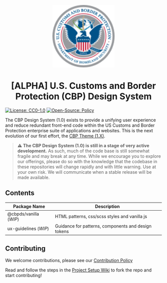 <p align="center">
  <img src="packages/vanilla/assets/images/CBP_SEAL.svg" height="200" width="200" />
</p>

<h1 align="center">[ALPHA] U.S. Customs and Border Protection (CBP) Design System</h1>

[![License: CC0-1.0](https://img.shields.io/badge/License-CC0_1.0-lightgrey.svg)](/LICENSE)
[![Open-Source: Policy](https://img.shields.io/badge/Open--Source-Policy-f39f37)](https://github.com/US-CBP/open-source-policy/blob/master/policy.md)

The CBP Design System (1.0) exists to provide a unifying user experience and reduce redundant front-end code within the US Customs and Border Protection enterprise suite of applications and websites. This is the next evolution of our first effort, the [CBP Theme (1.X)](https://us-cbp.github.io/cbp-style-guide).

> **⚠️ The CBP Design System (1.0) is still in a stage of very active development.** As such, much of the code base is still somewhat fragile and may break at any time. While we encourage you to explore our offerings, please do so with the knowledge that the codebase in these repositories will change rapidly and with little warning. Use at your own risk. We will communicate when a stable release will be made available.

## Contents

| Package Name           | Description                                         |
|------------------------|-----------------------------------------------------|
| @cbpds/vanilla (_WIP_) | HTML patterns, css/scss styles and vanilla js       |
| ux-guidelines  (_WIP_) | Guidance for patterns, components and design tokens |

## Contributing

We welcome contributions, please see our [Contribution Policy](https://github.com/US-CBP/open-source-policy/blob/master/CONTRIBUTING.md)

Read and follow the steps in the [Project Setup Wiki](https://github.com/US-CBP/design-system/wiki/Project-Setup) to fork the repo and start contributing!